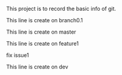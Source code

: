 This project is to record the basic info of git.

This line is create on branch0.1

This line is create on master

This line is create on feature1

fix issue1

This line is create on dev
